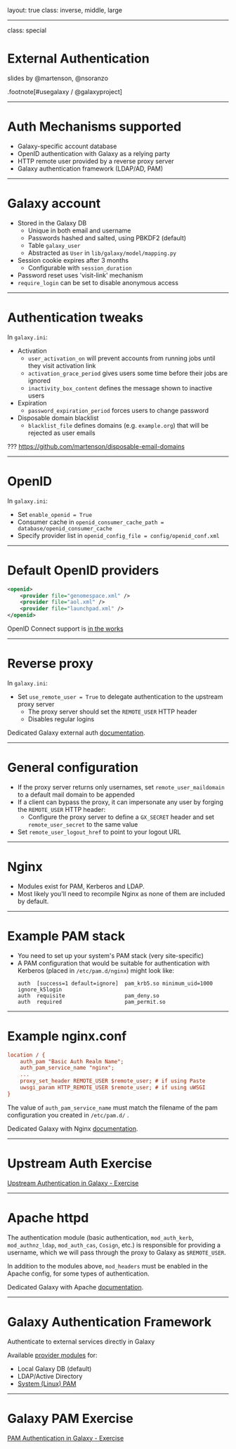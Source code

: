 layout: true
class: inverse, middle, large

---
class: special
# External Authentication

slides by @martenson, @nsoranzo

.footnote[\#usegalaxy / @galaxyproject]

---
# Auth Mechanisms supported

* Galaxy-specific account database
* OpenID authentication with Galaxy as a relying party
* HTTP remote user provided by a reverse proxy server
* Galaxy authentication framework (LDAP/AD, PAM)

---
# Galaxy account

* Stored in the Galaxy DB
  * Unique in both email and username
  * Passwords hashed and salted, using PBKDF2 (default)
  * Table `galaxy_user`
  * Abstracted as `User` in `lib/galaxy/model/mapping.py`
* Session cookie expires after 3 months
  * Configurable with `session_duration`
* Password reset uses 'visit-link' mechanism
* `require_login` can be set to disable anonymous access

---
# Authentication tweaks

In `galaxy.ini`:
* Activation
  * `user_activation_on` will prevent accounts from running jobs until they visit activation link
  * `activation_grace_period` gives users some time before their jobs are ignored
  * `inactivity_box_content` defines the message shown to inactive users
* Expiration
  * `password_expiration_period` forces users to change password
* Disposable domain blacklist
  * `blacklist_file` defines domains (e.g. `example.org`) that will be rejected as user emails

???
https://github.com/martenson/disposable-email-domains

---
# OpenID

In `galaxy.ini`:
* Set `enable_openid = True`
* Consumer cache in `openid_consumer_cache_path = database/openid_consumer_cache`
* Specify provider list in `openid_config_file = config/openid_conf.xml`

---
# Default OpenID providers

```xml
<openid>
    <provider file="genomespace.xml" />
    <provider file="aol.xml" />
    <provider file="launchpad.xml" />
</openid>
```

OpenID Connect support is [in the works](https://github.com/galaxyproject/galaxy/pull/4474)

---
# Reverse proxy

In `galaxy.ini`:
* Set `use_remote_user = True` to delegate authentication to the upstream proxy server
  * The proxy server should set the `REMOTE_USER` HTTP header
  * Disables regular logins

Dedicated Galaxy external auth [documentation](https://docs.galaxyproject.org/en/master/admin/authentication.html#remote-user-authentication).

---
# General configuration

* If the proxy server returns only usernames, set `remote_user_maildomain` to a default mail domain to be appended
* If a client can bypass the proxy, it can impersonate any user by forging the `REMOTE_USER` HTTP header:
    * Configure the proxy server to define a `GX_SECRET` header and set `remote_user_secret` to the same value
* Set `remote_user_logout_href` to point to your logout URL

---
# Nginx

* Modules exist for PAM, Kerberos and LDAP.
* Most likely you'll need to recompile Nginx as none of them are included by default.

---
# Example PAM stack

* You need to set up your system's PAM stack (very site-specific)
* A PAM configuration that would be suitable for authentication with Kerberos (placed in `/etc/pam.d/nginx`) might look like:
  ```
  auth  [success=1 default=ignore]  pam_krb5.so minimum_uid=1000 ignore_k5login
  auth  requisite                   pam_deny.so
  auth  required                    pam_permit.so
  ```

---
# Example nginx.conf

```ini
location / {
    auth_pam "Basic Auth Realm Name";
    auth_pam_service_name "nginx";
    ...
    proxy_set_header REMOTE_USER $remote_user; # if using Paste
    uwsgi_param HTTP_REMOTE_USER $remote_user; # if using uWSGI
}
```

The value of `auth_pam_service_name` must match the filename of the pam configuration you created in `/etc/pam.d/` .

Dedicated Galaxy with Nginx [documentation](https://galaxyproject.org/admin/config/nginx-external-user-auth/).

---
# Upstream Auth Exercise

[Upstream Authentication in Galaxy - Exercise](https://github.com/galaxyproject/dagobah-training/blob/2018-oslo/sessions/13-external-auth/ex2-upstream-auth.md)

---
# Apache httpd

The authentication module (basic authentication, `mod_auth_kerb`, `mod_authnz_ldap`, `mod_auth_cas`, `Cosign`, etc.) is responsible for providing a username, which we will pass through the proxy to Galaxy as `$REMOTE_USER`.

In addition to the modules above, `mod_headers` must be enabled in the Apache config, for some types of authentication.


Dedicated Galaxy with Apache [documentation](https://galaxyproject.org/admin/config/apache-external-user-auth/).

---
# Galaxy Authentication Framework

Authenticate to external services directly in Galaxy

Available [provider modules](https://github.com/galaxyproject/galaxy/tree/dev/lib/galaxy/auth/providers) for:
- Local Galaxy DB (default)
- LDAP/Active Directory
- [System (Linux) PAM](http://www.linux-pam.org/)

---
# Galaxy PAM Exercise

[PAM Authentication in Galaxy - Exercise](https://github.com/galaxyproject/dagobah-training/blob/2018-oslo/sessions/13-external-auth/ex1-pam-auth.md)
